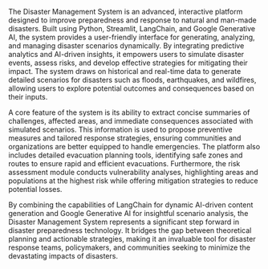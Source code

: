 The Disaster Management System is an advanced, interactive platform designed to improve preparedness and response to natural and man-made disasters. Built using Python, Streamlit, LangChain, and Google Generative AI, the system provides a user-friendly interface for generating, analyzing, and managing disaster scenarios dynamically. By integrating predictive analytics and AI-driven insights, it empowers users to simulate disaster events, assess risks, and develop effective strategies for mitigating their impact. The system draws on historical and real-time data to generate detailed scenarios for disasters such as floods, earthquakes, and wildfires, allowing users to explore potential outcomes and consequences based on their inputs.

A core feature of the system is its ability to extract concise summaries of challenges, affected areas, and immediate consequences associated with simulated scenarios. This information is used to propose preventive measures and tailored response strategies, ensuring communities and organizations are better equipped to handle emergencies. The platform also includes detailed evacuation planning tools, identifying safe zones and routes to ensure rapid and efficient evacuations. Furthermore, the risk assessment module conducts vulnerability analyses, highlighting areas and populations at the highest risk while offering mitigation strategies to reduce potential losses.

By combining the capabilities of LangChain for dynamic AI-driven content generation and Google Generative AI for insightful scenario analysis, the Disaster Management System represents a significant step forward in disaster preparedness technology. It bridges the gap between theoretical planning and actionable strategies, making it an invaluable tool for disaster response teams, policymakers, and communities seeking to minimize the devastating impacts of disasters.
